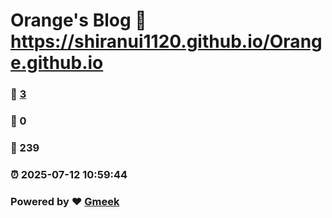 # Orange's Blog :link: https://shiranui1120.github.io/Orange.github.io 
### :page_facing_up: [3](https://shiranui1120.github.io/Orange.github.io/tag.html) 
### :speech_balloon: 0 
### :hibiscus: 239 
### :alarm_clock: 2025-07-12 10:59:44 
### Powered by :heart: [Gmeek](https://github.com/Meekdai/Gmeek)
